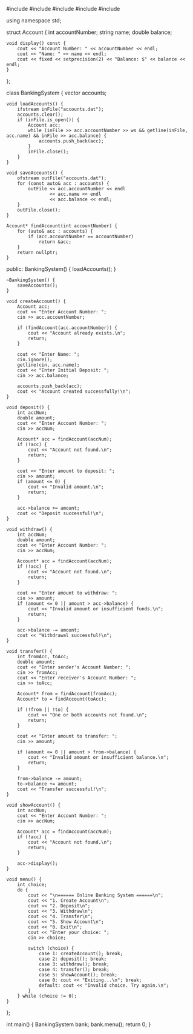 #include <iostream>
#include <fstream>
#include <vector>
#include <string>
#include <iomanip>

using namespace std;

struct Account {
    int accountNumber;
    string name;
    double balance;

    void display() const {
        cout << "Account Number: " << accountNumber << endl;
        cout << "Name: " << name << endl;
        cout << fixed << setprecision(2) << "Balance: $" << balance << endl;
    }
};

class BankingSystem {
    vector<Account> accounts;

    void loadAccounts() {
        ifstream inFile("accounts.dat");
        accounts.clear();
        if (inFile.is_open()) {
            Account acc;
            while (inFile >> acc.accountNumber >> ws && getline(inFile, acc.name) && inFile >> acc.balance) {
                accounts.push_back(acc);
            }
            inFile.close();
        }
    }

    void saveAccounts() {
        ofstream outFile("accounts.dat");
        for (const auto& acc : accounts) {
            outFile << acc.accountNumber << endl
                    << acc.name << endl
                    << acc.balance << endl;
        }
        outFile.close();
    }

    Account* findAccount(int accountNumber) {
        for (auto& acc : accounts) {
            if (acc.accountNumber == accountNumber)
                return &acc;
        }
        return nullptr;
    }

public:
    BankingSystem() {
        loadAccounts();
    }

    ~BankingSystem() {
        saveAccounts();
    }

    void createAccount() {
        Account acc;
        cout << "Enter Account Number: ";
        cin >> acc.accountNumber;

        if (findAccount(acc.accountNumber)) {
            cout << "Account already exists.\n";
            return;
        }

        cout << "Enter Name: ";
        cin.ignore();
        getline(cin, acc.name);
        cout << "Enter Initial Deposit: ";
        cin >> acc.balance;

        accounts.push_back(acc);
        cout << "Account created successfully!\n";
    }

    void deposit() {
        int accNum;
        double amount;
        cout << "Enter Account Number: ";
        cin >> accNum;

        Account* acc = findAccount(accNum);
        if (!acc) {
            cout << "Account not found.\n";
            return;
        }

        cout << "Enter amount to deposit: ";
        cin >> amount;
        if (amount <= 0) {
            cout << "Invalid amount.\n";
            return;
        }

        acc->balance += amount;
        cout << "Deposit successful!\n";
    }

    void withdraw() {
        int accNum;
        double amount;
        cout << "Enter Account Number: ";
        cin >> accNum;

        Account* acc = findAccount(accNum);
        if (!acc) {
            cout << "Account not found.\n";
            return;
        }

        cout << "Enter amount to withdraw: ";
        cin >> amount;
        if (amount <= 0 || amount > acc->balance) {
            cout << "Invalid amount or insufficient funds.\n";
            return;
        }

        acc->balance -= amount;
        cout << "Withdrawal successful!\n";
    }

    void transfer() {
        int fromAcc, toAcc;
        double amount;
        cout << "Enter sender's Account Number: ";
        cin >> fromAcc;
        cout << "Enter receiver's Account Number: ";
        cin >> toAcc;

        Account* from = findAccount(fromAcc);
        Account* to = findAccount(toAcc);

        if (!from || !to) {
            cout << "One or both accounts not found.\n";
            return;
        }

        cout << "Enter amount to transfer: ";
        cin >> amount;

        if (amount <= 0 || amount > from->balance) {
            cout << "Invalid amount or insufficient balance.\n";
            return;
        }

        from->balance -= amount;
        to->balance += amount;
        cout << "Transfer successful!\n";
    }

    void showAccount() {
        int accNum;
        cout << "Enter Account Number: ";
        cin >> accNum;

        Account* acc = findAccount(accNum);
        if (!acc) {
            cout << "Account not found.\n";
            return;
        }

        acc->display();
    }

    void menu() {
        int choice;
        do {
            cout << "\n====== Online Banking System ======\n";
            cout << "1. Create Account\n";
            cout << "2. Deposit\n";
            cout << "3. Withdraw\n";
            cout << "4. Transfer\n";
            cout << "5. Show Account\n";
            cout << "0. Exit\n";
            cout << "Enter your choice: ";
            cin >> choice;

            switch (choice) {
                case 1: createAccount(); break;
                case 2: deposit(); break;
                case 3: withdraw(); break;
                case 4: transfer(); break;
                case 5: showAccount(); break;
                case 0: cout << "Exiting...\n"; break;
                default: cout << "Invalid choice. Try again.\n";
            }
        } while (choice != 0);
    }
};

int main() {
    BankingSystem bank;
    bank.menu();
    return 0;
}
